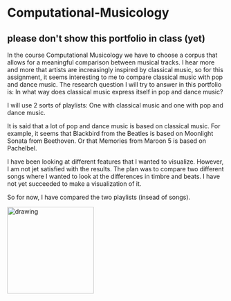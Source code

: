 # Computational-Musicology
## please don't show this portfolio in class (yet)

In the course Computational Musicology we have to choose a corpus that allows for a meaningful comparison between musical tracks. I hear more and more that artists are increasingly inspired by classical music, so for this assignment, it seems interesting to me to compare classical music with pop and dance music. The research question I will try to answer in this portfolio is: In what way does classical music express itself in pop and dance music? 

I will use 2 sorts of playlists:
One with classical music and one with pop and dance music.

It is said that a lot of pop and dance music is based on classical music. For example, it seems that Blackbird from the Beatles is based on Moonlight Sonata from Beethoven. Or that Memories from Maroon 5 is based on Pachelbel.

I have been looking at different features that I wanted to visualize. However, I am not jet satisfied with the results. The plan was to compare two different songs where I wanted to look at the differences in timbre and beats. I have not yet succeeded to make a visualization of it. 

So for now, I have compared the two playlists (insead of songs). 

<img src="https://github.com/Tes98/BECKI/blob/main/becki%20robotje.png" alt="drawing" width="200"/>



